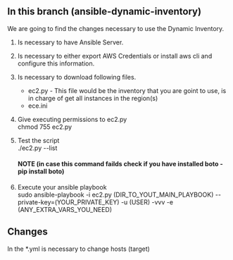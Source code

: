 ## In this branch (ansible-dynamic-inventory)

We are going to find the changes necessary to use the Dynamic Inventory.

1. Is necessary to have Ansible Server.
2. Is necessary to either export AWS Credentials or install aws cli and configure this information.
3. Is necessary to download following files.
    - ec2.py - This file would be the inventory that you are goint to use, is in charge of get all instances in the region(s)
    - ece.ini

4. Give executing permissions to ec2.py  
        chmod 755 ec2.py

5. Test the script  
        ./ec2.py --list

    #### NOTE (in case this command failds check if you have installed boto - pip install boto)

6. Execute your ansible playbook  
    sudo ansible-playbook -i ec2.py (DIR_TO_YOUT_MAIN_PLAYBOOK) --private-key=(YOUR_PRIVATE_KEY) -u (USER) -vvv -e (ANY_EXTRA_VARS_YOU_NEED)

## Changes  

In the *.yml is necessary to change hosts (target)

